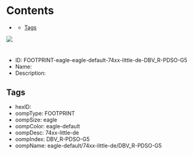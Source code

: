 



Contents
========

* [](#)
	* [Tags](#tags)
  
![][im]
# 

- ID: FOOTPRINT-eagle-eagle-default-74xx-little-de-DBV_R-PDSO-G5
- Name: 
- Description: 

## Tags

- hexID: 
- oompType: FOOTPRINT
- oompSize: eagle
- oompColor: eagle-default
- oompDesc: 74xx-little-de
- oompIndex: DBV_R-PDSO-G5
- oompName: eagle-default/74xx-little-de/DBV_R-PDSO-G5



[im]: image.png

